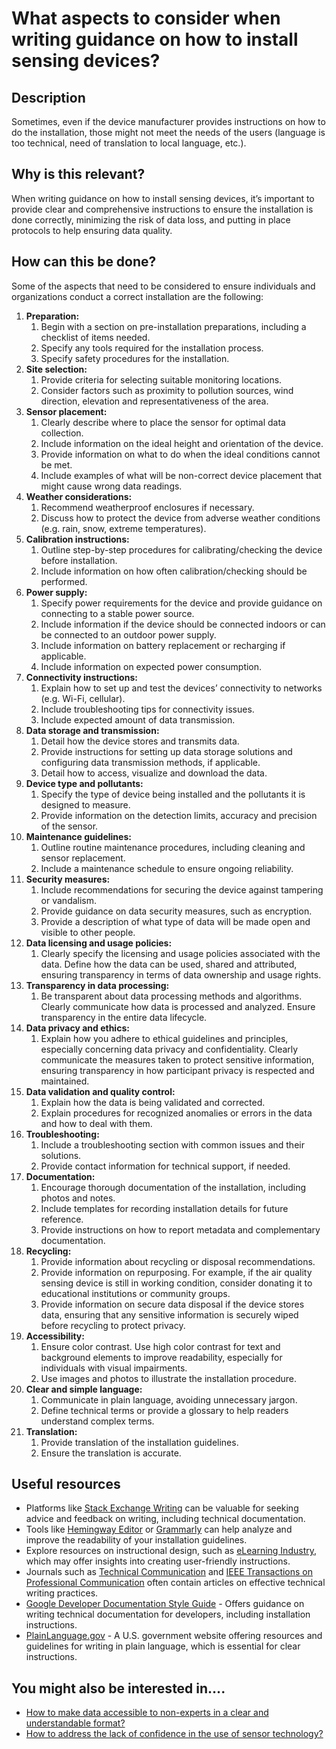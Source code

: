 # What aspects to consider when writing guidance on how to install sensing devices?

## Description

Sometimes, even if the device manufacturer provides instructions on how to do the installation, those might not meet the needs of the users (language is too technical, need of translation to local language, etc.).

## Why is this relevant?

When writing guidance on how to install sensing devices, it’s important to provide clear and comprehensive instructions to ensure the installation is done correctly, minimizing the risk of data loss, and putting in place protocols to help ensuring data quality.

## How can this be done?

Some of the aspects that need to be considered to ensure individuals and organizations conduct a correct installation are the following:

1. **Preparation:**
   1. Begin with a section on pre-installation preparations, including a checklist of items needed.
   2. Specify any tools required for the installation process.
   3. Specify safety procedures for the installation.
2. **Site selection:**
   1. Provide criteria for selecting suitable monitoring locations.
   2. Consider factors such as proximity to pollution sources, wind direction, elevation and representativeness of the area.
3. **Sensor placement:**
   1. Clearly describe where to place the sensor for optimal data collection.
   2. Include information on the ideal height and orientation of the device.
   3. Provide information on what to do when the ideal conditions cannot be met.
   4. Include examples of what will be non-correct device placement that might cause wrong data readings.
4. **Weather considerations:**
   1. Recommend weatherproof enclosures if necessary.
   2. Discuss how to protect the device from adverse weather conditions (e.g. rain, snow, extreme temperatures).
5. **Calibration instructions:**
   1. Outline step-by-step procedures for calibrating/checking the device before installation.
   2. Include information on how often calibration/checking should be performed.
6. **Power supply:**
   1. Specify power requirements for the device and provide guidance on connecting to a stable power source.
   2. Include information if the device should be connected indoors or can be connected to an outdoor power supply.
   3. Include information on battery replacement or recharging if applicable.
   4. Include information on expected power consumption.
7. **Connectivity instructions:**
   1. Explain how to set up and test the devices’ connectivity to networks (e.g. Wi-Fi, cellular).
   2. Include troubleshooting tips for connectivity issues.
   3. Include expected amount of data transmission.
8. **Data storage and transmission:**
   1. Detail how the device stores and transmits data.
   2. Provide instructions for setting up data storage solutions and configuring data transmission methods, if applicable.
   3. Detail how to access, visualize and download the data.
9. **Device type and pollutants:**
   1. Specify the type of device being installed and the pollutants it is designed to measure.
   2. Provide information on the detection limits, accuracy and precision of the sensor.
10. **Maintenance guidelines:**
    1. Outline routine maintenance procedures, including cleaning and sensor replacement.
    2. Include a maintenance schedule to ensure ongoing reliability.
11. **Security measures:**
    1. Include recommendations for securing the device against tampering or vandalism.
    2. Provide guidance on data security measures, such as encryption.
    3. Provide a description of what type of data will be made open and visible to other people.
12. **Data licensing and usage policies:**
    1. Clearly specify the licensing and usage policies associated with the data. Define how the data can be used, shared and attributed, ensuring transparency in terms of data ownership and usage rights.
13. **Transparency in data processing:**
    1. Be transparent about data processing methods and algorithms. Clearly communicate how data is processed and analyzed. Ensure transparency in the entire data lifecycle.
14. **Data privacy and ethics:**
    1. Explain how you adhere to ethical guidelines and principles, especially concerning data privacy and confidentiality. Clearly communicate the measures taken to protect sensitive information, ensuring transparency in how participant privacy is respected and maintained.
15. **Data validation and quality control:**
    1. Explain how the data is being validated and corrected.
    2. Explain procedures for recognized anomalies or errors in the data and how to deal with them.
16. **Troubleshooting:**
    1. Include a troubleshooting section with common issues and their solutions.
    2. Provide contact information for technical support, if needed.
17. **Documentation:**
    1. Encourage thorough documentation of the installation, including photos and notes.
    2. Include templates for recording installation details for future reference.
    3. Provide instructions on how to report metadata and complementary documentation.
18. **Recycling:**
    1. Provide information about recycling or disposal recommendations.
    2. Provide information on repurposing. For example, if the air quality sensing device is still in working condition, consider donating it to educational institutions or community groups.
    3. Provide information on secure data disposal if the device stores data, ensuring that any sensitive information is securely wiped before recycling to protect privacy.
19. **Accessibility:**
    1. Ensure color contrast. Use high color contrast for text and background elements to improve readability, especially for individuals with visual impairments.
    2. Use images and photos to illustrate the installation procedure.
20. **Clear and simple language:**
    1. Communicate in plain language, avoiding unnecessary jargon.
    2. Define technical terms or provide a glossary to help readers understand complex terms.
21. **Translation:**
    1. Provide translation of the installation guidelines.
    2. Ensure the translation is accurate.

## Useful resources

* Platforms like [Stack Exchange Writing](https://writing.stackexchange.com/) can be valuable for seeking advice and feedback on writing, including technical documentation.
* Tools like [Hemingway Editor](http://www.hemingwayapp.com/) or [Grammarly](https://www.grammarly.com/) can help analyze and improve the readability of your installation guidelines.
* Explore resources on instructional design, such as [eLearning Industry](https://elearningindustry.com/), which may offer insights into creating user-friendly instructions.
* Journals such as [Technical Communication](https://www.stc.org/techcomm/) and [IEEE Transactions on Professional Communication](https://www.ieeecommunicationsociety.org/publications/ieee-transactions-professional-communication) often contain articles on effective technical writing practices.
* [Google Developer Documentation Style Guide](https://developers.google.com/style) - Offers guidance on writing technical documentation for developers, including installation instructions.
* [PlainLanguage.gov](https://www.plainlanguage.gov/) - A U.S. government website offering resources and guidelines for writing in plain language, which is essential for clear instructions.

## You might also be interested in….

* [How to make data accessible to non-experts in a clear and understandable format?](broken-reference)
* [How to address the lack of confidence in the use of sensor technology?](broken-reference)
